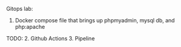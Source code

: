 Gitops lab:

1. Docker compose file that brings up phpmyadmin, mysql db, and php:apache

TODO:
2. Github Actions
3. Pipeline 
